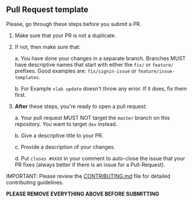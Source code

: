 ## Pull Request template
Please, go through these steps before you submit a PR.

1. Make sure that your PR is not a duplicate.
2. If not, then make sure that:

    a. You have done your changes in a separate branch. Branches MUST have descriptive names that start with either the `fix/` or `feature/` prefixes. Good examples are: `fix/signin-issue` or `feature/issue-templates`.

    b. For Example `vlab update` doesn't throw any error. If it does, fix them first.

3. **After** these steps, you're ready to open a pull request.

    a. Your pull request MUST NOT target the `master` branch on this repository. You want to target `dev` instead.

    b. Give a descriptive title to your PR.

    c. Provide a description of your changes.

    d. Put `closes #XXXX` in your comment to auto-close the issue that your PR fixes (always better if there is an issue for a Pull-Request).

IMPORTANT: Please review the [CONTRIBUTING.md](../CONTRIBUTING.md) file for detailed contributing guidelines.

**PLEASE REMOVE EVERYTHING ABOVE BEFORE SUBMITTING**

